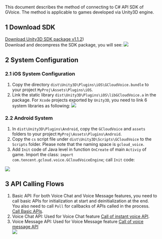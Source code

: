 This document describes the method of connecting to C# API SDK of GVoice. The method is applicable to games developed via Unity3D engine.
## 1 Download SDK
[Download Unity3D SDK package v1.1.2](http://doc-10010986.cos.myqcloud.com/gvoice/gcloud_voice_1_1_2_136114_20161209_Unity3D.zip))  
Download and decompress the SDK package, you will see: 
![](https://mc.qcloudimg.com/static/img/ef63d54941048e51fdaf9c023fa8be2f/image.jpg)
## 2 System Configuration
### 2.1 iOS System Configuration
1. Copy the directory `dist\Unity3D\Plugins\iOS\GCloudVoice.bundle` to your project `MyProj\Assets\Plugins\iOS`.  
2. Link the static library `dist\Unity3D\Plugins\iOS\libGCloudVoice.a` in the package. For `Xcode` projects exported by `Unity3D`, you need to link 6 system libraries as following:
![](https://mc.qcloudimg.com/static/img/a6b6942b66e94582145b89b224ce6f5f/ios.jpg)

### 2.2 Android System

1. In `dist\Unity3D\Plugins\Android`, copy the `GCloudVoice` and `assets` folders to your project `MyProj\Assets\Plugins\Android`.  
2. Copy the `cs` script file under `dist\Unity3D\Scripts\GCloudVoice` to the `Scripts` folder. Please note that the naming space is `gcloud_voice`.  
3. Add `Init` code of Java level in function `OnCreate` of main `Activiy` of game. Import the class: `import com.tencent.gcloud.voice.GCloudVoiceEngine`; call `Init` code:     

![](https://mc.qcloudimg.com/static/img/bdea05411bb37424592d69a76dc595e7/image.jpg)

## 3 API Calling Flows
1. Basic API: For both Voice Chat and Voice Message features, you need to call basic APIs for initialization at start and deinitialization at the end. You also need to call `Poll` for callbacks of APIs called in the process.
[Call Basic APIs](https://www.qcloud.com/document/product/556/7675).  
2. Voice Chat API: Used for Voice Chat feature
[Call of instant voice API](https://www.qcloud.com/document/product/556/7676).   
3. Voice Message API: Used for Voice Message feature
[Call of voice message API](https://www.qcloud.com/document/product/556/7677)    
![](https://mc.qcloudimg.com/static/img/c2055b982fda95b416144c907dfceed0/1.png) 
